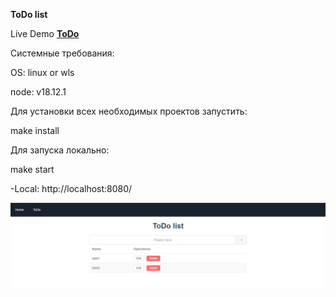 **ToDo list**

Live Demo [**ToDo**](https://to-do-1ojus0cus-21alex.vercel.app/todo)

Системные требования:

OS: linux or wls

node: v18.12.1

Для установки всех необходимых проектов запустить:

make install

Для запуска локально:

make start

-Local: http://localhost:8080/

![Alt text](image.png)
